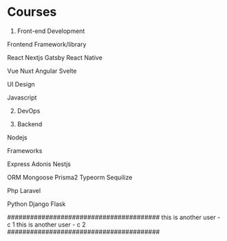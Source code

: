 # Courses

1. Front-end Development

Frontend Framework/library

React
Nextjs
Gatsby
React Native

Vue
Nuxt
Angular
Svelte

UI Design

Javascript



2. DevOps


3. Backend

Nodejs

Frameworks

Express
Adonis
Nestjs

ORM
Mongoose
Prisma2
Typeorm
Sequilize

Php
Laravel

Python
Django
Flask

########################################
this is another user - c 1
this is another user - c 2
########################################
